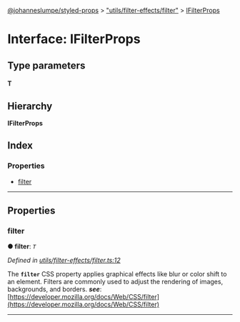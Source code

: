 [@johanneslumpe/styled-props](../README.md) > ["utils/filter-effects/filter"](../modules/_utils_filter_effects_filter_.md) > [IFilterProps](../interfaces/_utils_filter_effects_filter_.ifilterprops.md)

# Interface: IFilterProps

## Type parameters
#### T 
## Hierarchy

**IFilterProps**

## Index

### Properties

* [filter](_utils_filter_effects_filter_.ifilterprops.md#filter)

---

## Properties

<a id="filter"></a>

###  filter

**● filter**: *`T`*

*Defined in [utils/filter-effects/filter.ts:12](https://github.com/johanneslumpe/styled-props/blob/3abf398/src/utils/filter-effects/filter.ts#L12)*

The **`filter`** CSS property applies graphical effects like blur or color shift to an element. Filters are commonly used to adjust the rendering of images, backgrounds, and borders.
*__see__*: [https://developer.mozilla.org/docs/Web/CSS/filter](https://developer.mozilla.org/docs/Web/CSS/filter)

___

